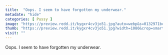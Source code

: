```yaml
---
title:  "Oops. I seem to have forgotten my underwear."
metadate: "hide"
categories: [ Pussy ]
image: "https://preview.redd.it/kygxr4cv3jo51.jpg?auto=webp&s=0132971bc4f34cde989688298f74030597d83e89"
thumb: "https://preview.redd.it/kygxr4cv3jo51.jpg?width=1080&crop=smart&auto=webp&s=fd887e79be8f5545aaa9f3dbea8bc19ee4401e29"
visit: ""
---
```

Oops. I seem to have forgotten my underwear.
